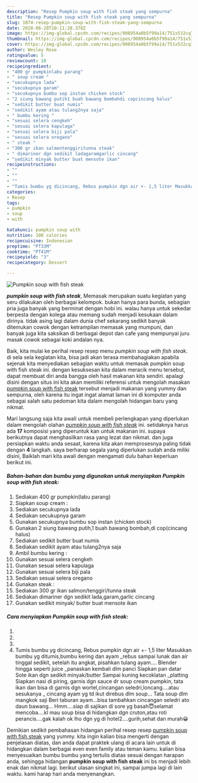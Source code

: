 ```yaml
---
description: "Resep Pumpkin soup with fish steak yang sempurna"
title: "Resep Pumpkin soup with fish steak yang sempurna"
slug: 1074-resep-pumpkin-soup-with-fish-steak-yang-sempurna
date: 2020-06-28T10:11:28.378Z
image: https://img-global.cpcdn.com/recipes/908954a0b5f99a14/751x532cq70/pumpkin-soup-with-fish-steak-foto-resep-utama.jpg
thumbnail: https://img-global.cpcdn.com/recipes/908954a0b5f99a14/751x532cq70/pumpkin-soup-with-fish-steak-foto-resep-utama.jpg
cover: https://img-global.cpcdn.com/recipes/908954a0b5f99a14/751x532cq70/pumpkin-soup-with-fish-steak-foto-resep-utama.jpg
author: Wesley Rose
ratingvalue: 5
reviewcount: 10
recipeingredient:
- "400 gr pumpkinlabu parang"
- " soup cream "
- "secukupnya lada"
- "secukupnya garam"
- "secukupnya bumbu sop instan chicken stock"
- "2 siung bawang putih1 buah bawang bombahdi copcincang halus"
- "sedikit butter buat numis"
- "sedikit ayam atau tulang2nya saja"
- " bumbu kering "
- "sesuai selera cengkeh"
- "sesuai selera kapulaga"
- "sesuai selera biji pala"
- "sesuai selera oregano"
- " steak "
- "300 gr ikan salmontenggiritunna steak"
- " dimariner dgn sedikit ladagaramgarlic cincang"
- "sedikit minyak butter buat mensote ikan"
recipeinstructions:
- ""
- ""
- ""
- "Tumis bumbu yg dicincang, Rebus pumpkin dgn air +- 1,5 liter Masukkan bumbu yg ditumis,bumbu kering dan ayam _rebus sampai lunak dan air tinggal sedikit, setelah itu angkat, pisahkan tulang ayam.... Blender hingga seperti juice _panaskan kembali dlm panci Siapkan pan datar Sote ikan dgn sedikit minyak/butter Sampai kuning kecoklatan _platting Siapkan nasi di piring, garnis dgn sauce dr soup cream pumpkin, tata ikan dan bisa di garnis dgn wortel,cincangan seledri,loncang....atau sesukanya _ cincang ayam yg td ikut direbus dlm soup... Tata soup dlm mangkok saji Beri taburan ayam...bisa tambahkan cincangan seledri ato daun bawang... Hmm....siap di sajikan di sore yg basah😇selamat mencoba....kl mau soup bisa di hidangkan dgn cruton,atau roti perancis....gak kalah ok lho dgn yg di hotel2....gurih,sehat dan murah😀"
categories:
- Resep
tags:
- pumpkin
- soup
- with

katakunci: pumpkin soup with 
nutrition: 108 calories
recipecuisine: Indonesian
preptime: "PT33M"
cooktime: "PT41M"
recipeyield: "3"
recipecategory: Dessert

---
```



![Pumpkin soup with fish steak](https://img-global.cpcdn.com/recipes/908954a0b5f99a14/751x532cq70/pumpkin-soup-with-fish-steak-foto-resep-utama.jpg)

<b><i>pumpkin soup with fish steak</i></b>, Memasak merupakan suatu kegiatan yang seru dilakukan oleh berbagai kelompok. bukan hanya para bunda, sebagian pria juga banyak yang berminat dengan hobi ini. walau hanya untuk sekedar berpesta dengan kolega atau memang sudah menjadi kesukaan dalam dirinya. tidak asing lagi dalam dunia chef sekarang sedikit banyak ditemukan cowok dengan ketrampilan memasak yang mumpuni, dan banyak juga kita saksikan di berbagai depot dan cafe yang mempunyai juru masak cowok sebagai koki andalan nya.

Baik, kita mulai ke perihal resep resep menu <i>pumpkin soup with fish steak</i>. di sela sela kegiatan kita, bisa jadi akan terasa membahagiakan apabila sejenak kita menyediakan sebagian waktu untuk memasak pumpkin soup with fish steak ini. dengan kesuksesan kita dalam meracik menu tersebut, dapat membuat diri anda bangga oleh hasil makanan kita sendiri. apalagi disini dengan situs ini kita akan memiliki referensi untuk mengolah masakan <u>pumpkin soup with fish steak</u> tersebut menjadi makanan yang yummy dan sempurna, oleh karena itu ingat ingat alamat laman ini di komputer anda sebagai salah satu pedoman kita dalam mengolah hidangan baru yang nikmat.




Mari langsung saja kita awali untuk membeli perlengkapan yang diperlukan dalam mengolah olahan <u><i>pumpkin soup with fish steak</i></u> ini. setidaknya harus ada <b>17</b> komposisi yang diperuntuk kan untuk makanan ini. supaya berikutnya dapat menghasilkan rasa yang lezat dan nikmat. dan juga persiapkan waktu anda sesaat, karena kita akan memprosesnya paling tidak dengan <b>4</b> langkah. saya berharap segala yang diperlukan sudah anda miliki disini, Baiklah mari kita awali dengan mengamati dulu bahan keperluan berikut ini.

<!--inarticleads1-->

##### Bahan-bahan dan bumbu yang digunakan untuk menyiapkan Pumpkin soup with fish steak:

1. Sediakan 400 gr pumpkin(labu parang)
1. Siapkan  soup cream :
1. Sediakan secukupnya lada
1. Sediakan secukupnya garam
1. Gunakan secukupnya bumbu sop instan (chicken stock)
1. Gunakan 2 siung bawang putih,1 buah bawang bombah,di cop(cincang halus)
1. Sediakan sedikit butter buat numis
1. Sediakan sedikit ayam atau tulang2nya saja
1. Ambil  bumbu kering :
1. Gunakan sesuai selera cengkeh
1. Gunakan sesuai selera kapulaga
1. Gunakan sesuai selera biji pala
1. Sediakan sesuai selera oregano
1. Gunakan  steak :
1. Sediakan 300 gr ikan salmon/tenggiri/tunna steak
1. Sediakan  dimariner dgn sedikit lada,garam,garlic cincang
1. Gunakan sedikit minyak/ butter buat mensote ikan




<!--inarticleads2-->

##### Cara menyiapkan Pumpkin soup with fish steak:

1. 
1. 
1. 
1. Tumis bumbu yg dicincang, Rebus pumpkin dgn air +- 1,5 liter Masukkan bumbu yg ditumis,bumbu kering dan ayam _rebus sampai lunak dan air tinggal sedikit, setelah itu angkat, pisahkan tulang ayam.... Blender hingga seperti juice _panaskan kembali dlm panci Siapkan pan datar Sote ikan dgn sedikit minyak/butter Sampai kuning kecoklatan _platting Siapkan nasi di piring, garnis dgn sauce dr soup cream pumpkin, tata ikan dan bisa di garnis dgn wortel,cincangan seledri,loncang....atau sesukanya _ cincang ayam yg td ikut direbus dlm soup... Tata soup dlm mangkok saji Beri taburan ayam...bisa tambahkan cincangan seledri ato daun bawang... Hmm....siap di sajikan di sore yg basah😇selamat mencoba....kl mau soup bisa di hidangkan dgn cruton,atau roti perancis....gak kalah ok lho dgn yg di hotel2....gurih,sehat dan murah😀




Demikian sedikit pembahasan hidangan perihal resep resep <u>pumpkin soup with fish steak</u> yang yummy. kita ingin kalian bisa mengerti dengan penjelasan diatas, dan anda dapat praktek ulang di acara lain untuk di hidangkan dalam berbagai even even family atau teman kamu. kalian bisa menyesuaikan bumbu bumbu yang tertulis diatas sesuai dengan harapan anda, sehingga hidangan <b>pumpkin soup with fish steak</b> ini bs menjadi lebih enak dan nikmat lagi. berikut ulasan singkat ini, sampai jumpa lagi di lain waktu. kami harap hari anda menyenangkan.
